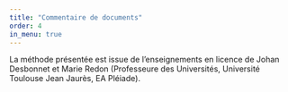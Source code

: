 ```yaml
---
title: "Commentaire de documents"
order: 4
in_menu: true
---
```

La méthode présentée est issue de l’enseignements en licence de Johan Desbonnet et Marie Redon (Professeure des Universités, Université Toulouse Jean Jaurès, EA Pléiade). 